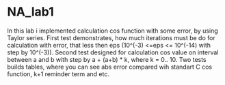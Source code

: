 # NA_lab1
  In this lab i implemented calculation cos function with some error, by using Taylor series. 
  First test demonstrates, how much iterations must be do for calculation with error, that less then eps (10^(-3) <=eps <= 10^(-14) 
    with step by 10^(-3)).
  Second test designed for calculation cos value on interval between a and b with step by a + (a+b) * k, where k = 0.. 10.
  Two tests builds tables, where you can see abs error compared wih standart C cos function, k+1 reminder term and etc.
